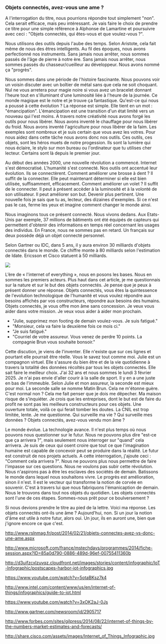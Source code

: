 ### Objets connectés, avez-vous une ame ?

A l'interrogation du titre, nous pourrions répondre tout simplement "non". Cela serait efficace, mais peu intéressant. Je vais faire le choix de prendre ce titre pour une simple référence à Alphonse de Lamartine et poursuivre avec ceci : "Objets connectés, qui êtes-vous et que voulez-vous ?".

Nous utilisons des outils depuis l'aube des temps. Selon Aristote, cela fait même de nous des êtres intelligents. Au fil des époques, nous avons perfectionné nos instruments. Sans jamais nous arrêter, nous sommes passés de l'âge de pierre à notre ère. Sans jamais nous arrêter, nous sommes passés du chasseur/cueilleur au développeur. Nous avons nommé ça "progrès".

Nous sommes dans une période de l'histoire fascinante. Nous pouvons voir un voisin discuter avec un boîtier de métal sans que cela ne soit choquant. Nul ne vous arretera pour magie noire si vous avez un bracelet donnant l'heure tout en s'illuminant d'une luminosité liée à l'heure de la journée. Ce monde magique est le notre et je trouve ça fantastique. Qu'est-ce qui nous a poussé à cette évolution ? La réponse est simple. Elle tient en un mot : "émancipation". L'émancipation est une transition d'un état limité vers un nouveau qui l'est moins. A travers notre créativité nous avons forgé les outils pour nous libérer. Nous avons inventé le chauffage pour nous libérer du froid. Nous avons inventé l'agriculture pour nous libérer de la faim. Les exemples sont nombreux et je suis certain que vous avez les votres. Pour nous aidez dans cette tâche nous avons donc nos outils. Ces outils, ces objets, sont les héros muets de notre progession. Ils sont la lumière qui nous éclaire, le stylo sur mon bureau ou l'ordinateur que tu utilises cher lecteur. Certains sont là depuis le premier jour.

Au début des années 2000, une nouvelle révolution a commencé. Internet s'est démocratisé. L'humanité s'est connecté. Nos outils ont accentué leur évolution. Ils se connectèrent. Comment améliorer une brosse à dent ? Il suffit de la connecter. Elle peut maintenant déterminer si elle est bien utilisée, suffisamment, efficacement. Comment améliorer un volet ? Il suffit de le connecter. Il peut à présent accèder à la luminosité et à la volonté de son utilisateur. Il peut améliorer son but. Devenir plus pertinent. Une nouvelle fois je sais que tu as, lecteur, des dizaines d'exemples. Si ce n'est pas le cas, ferme les yeux et imagine comment changer le monde ainsi.

Nous imaginons tous ce présent connecté. Nous vivons dedans. Aux Etats-Unis par exemple, 37 millions de bâtiments ont été équipés de capteurs qui permettent d'obtenir des informations en temps réel concernant les usages des individus. En France, nous ne sommes pas en retard. Un français sur deux possède déjà un objet connecté personnel.

Selon Gartner ou IDC, dans 5 ans, il y aura environ 30 milliards d'objets connectés dans le monde. Ce chiffre monte à 80 milliards selon l'estimation de Idate. Ericsson et Cisco statuent à 50 milliards. 

![](http://i.imgur.com/FNluqr0.png)

L’ère de « l'internet of everything », nous en posons les bases. Nous en sommes les premiers acteurs. Plus haut dans cet article, je me questionnais  sur la nature et sur le but des objets connectés. Je pense que je peux à présent donner une réponse. Objets connectés, vous êtes la quintessence de l'evolution technologique de l'humanité et vous voulez répondre aux besoins affichés par vos constructeurs, répondre aux besoins des humains. Objets connectés, je vous offre mon âme sans concession. Je veux vous aider dans votre mission. Je veux vous aider à aider mon prochain.

 - "Julie, supprimez mon footing de demain voulez-vous. Je suis fatigué."
 - "Monsieur, cela va faire la deuxième fois ce mois ci."
 - "Je suis fatigué."
 - "Courriel de votre assureur. Vous venez de perdre 10 points. La compagnie Brun vous souhaite bonsoir."

Cette discution, je viens de l'inventer. Elle n'existe que sur ces lignes et pourtant elle pourrait être réelle. Vous le savez tout comme moi. Julie est un compagnon virtuel. Elle s'assure du bien être et de la vie quotidienne à travers la totalité des données récoltés par tous les objets connectés. Elle sait faire le meilleur choix. J'ai 32 ans et nous sommes le lundi 3 février 2025. Je n'ai pas envie d'aller courir à la salle de sport. Il y en a une juste en bas de l'immeuble. Selon Julie et mon assureur, la seconde est mieux pour moi. La seconde salle se nomme Matin Brun. Cela ne m'étonne guère. C'est normal non ? Cela me fait penser que je dois me dêpecher. Ma maison risque de s'inquiéter. Je crois que les entreprises, dont le but est de faire du profit ne sont pas les meilleurs constructeurs pour ces objets. Une ouverture totale, voilà ce qui ferait tomber les doutes. La CNIL est trop limitée, lente. Je me questionne. Qui surveille ma vie ? Qui surveille mes données ? Objets connectés, avez-vous vendu mon âme ?

Le monde évolue. La technologie avance. Il n'est plus temps où nous pouvons nous questionner sur le futur. Nous ne pouvons plus dire "est-ce que ça arrivera ?", mais seulement nous interroger sur "quand" cela arrivera. Je suis de ceux qui osent croire que tout ce que l'imagination humaine est capable de concevoir peut se produire dans la réalité. Le futur est construit de nos projets actuels. A cette interrogation, j'ajoute ceci : "Comment cela arrivera ?". Nous ne pouvons plus nous permettre de faire l'impasse sur ces questions. Nous ne voulons pas subir cette révolution. Nous n'aspirons pas à être les esclaves des sociétés de demain. Batissons le monde dans lequel nous souhaitons vivre. Le progrès est amélioration, sinon il n'est. Il est le vecteur qui transforme la notion de corvée en souvenir. C'est à travers lui que nous fabriquons l'émanicaption de demain. Nous le trouvons dans tout nos objets du quotidien. Les objets connectés sont l'une de ces étapes. Sommes-nous prêt pour ce boulversement ?

Si nous devions prendre le titre au pied de la lettre. Voici ma réponse. Les objets connectés ont-ils une âme ? Aujourd'hui, non. Si un jour la notion d'âme est utile à notre futur, alors oui. Un jour, ils en auront une, bien que j'ignore encore ce que c'est.


http://www.rslnmag.fr/post/2014/02/21/objets-connectes-avez-vs-donc-une-ame.aspx

http://www.microsoft.com/france/mstechdays/programmes/2014/fiche-session.aspx?ID=85a0d790-0886-489d-96ef-00755411360b

http://d3uifzcxlzuvqz.cloudfront.net/images/stories/content/infographic/IoT-Infographic/postscapes-harbor-iot-infographics.jpg

https://www.youtube.com/watch?v=5otaBKsz7k4

http://www.intel.com/content/www/us/en/internet-of-things/infographics/guide-to-iot.html

https://www.youtube.com/watch?v=3xOK2aJ-0Js

http://www.gartner.com/newsroom/id/2905717

http://www.forbes.com/sites/gilpress/2014/08/22/internet-of-things-by-the-numbers-market-estimates-and-forecasts/

http://share.cisco.com/assets/images/Internet_of_Things_Infographic.jpg



